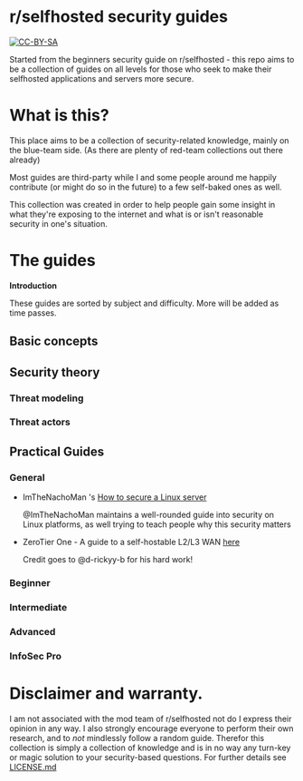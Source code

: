 # r/selfhosted security guides

[![CC-BY-SA](https://i.creativecommons.org/l/by-sa/4.0/88x31.png)](LICENSE.md)

Started from the beginners security guide on r/selfhosted - this repo aims to be a collection of guides on all levels for those who seek to make their selfhosted applications and servers more secure.


# What is this?

This place aims to be a collection of security-related knowledge, mainly on the blue-team side. (As there are plenty of red-team collections out there already)

Most guides are third-party while I and some people around me happily contribute (or might do so in the future) to a few self-baked ones as well.

This collection was created in order to help people gain some insight in what they're exposing to the internet and what is or isn't reasonable security in one's situation.



# The guides

**Introduction**

These guides are sorted by subject and difficulty.
More will be added as time passes.

## Basic concepts




## Security theory

### Threat modeling

### Threat actors

###



## Practical Guides

### General

* ImTheNachoMan 's [How to secure a Linux server](https://github.com/imthenachoman/How-To-Secure-A-Linux-Server)
  
  @ImTheNachoMan maintains a well-rounded guide into security on Linux platforms, as well trying to teach people why this security matters

* ZeroTier One -  A guide to a self-hostable L2/L3 WAN [here](https://github.com/justSem/r-selfhosted-security/blob/main/guides-by-topic/Zerotier.md)
  
  Credit goes to @d-rickyy-b for his hard work!


### Beginner


### Intermediate


### Advanced


### InfoSec Pro


# Disclaimer and warranty.
I am not associated with the mod team of r/selfhosted not do I express their opinion in any way.
I also strongly encourage everyone to perform their own research, and to _not_ mindlessly follow a random guide.
Therefor this collection is simply a collection of knowledge and is in no way any turn-key or magic solution to your security-based questions.
For further details see [LICENSE.md](LICENSE.md)
